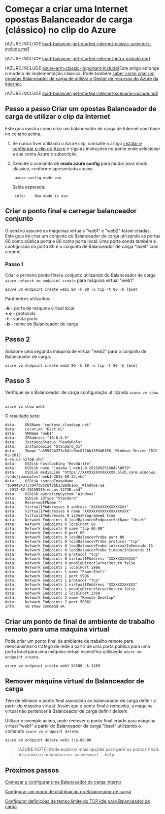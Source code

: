 <properties
   pageTitle="Começar a criar uma Internet opostas Balanceador de carga no modelo de implementação clássica utilizando o clip do Azure | Microsoft Azure"
   description="Saiba como criar uma Internet opostas Balanceador de carga no modelo de implementação clássica utilizando o clip do Azure"
   services="load-balancer"
   documentationCenter="na"
   authors="sdwheeler"
   manager="carmonm"
   editor=""
   tags="azure-service-management"
/>
<tags
   ms.service="load-balancer"
   ms.devlang="na"
   ms.topic="get-started-article"
   ms.tgt_pltfrm="na"
   ms.workload="infrastructure-services"
   ms.date="02/09/2016"
   ms.author="sewhee" />

# <a name="get-started-creating-an-internet-facing-load-balancer-classic-in-the-azure-cli"></a>Começar a criar uma Internet opostas Balanceador de carga (clássico) no clip do Azure

[AZURE.INCLUDE [load-balancer-get-started-internet-classic-selectors-include.md](../../includes/load-balancer-get-started-internet-classic-selectors-include.md)]

[AZURE.INCLUDE [load-balancer-get-started-internet-intro-include.md](../../includes/load-balancer-get-started-internet-intro-include.md)]

[AZURE.INCLUDE [azure-arm-classic-important-include](../../includes/azure-arm-classic-important-include.md)]Este artigo abrange o modelo de implementação clássica. Pode também [saber como criar um opostas Balanceador de carga de utilizar o Gestor de recursos do Azure da Internet](load-balancer-get-started-internet-arm-ps.md).

[AZURE.INCLUDE [load-balancer-get-started-internet-scenario-include.md](../../includes/load-balancer-get-started-internet-scenario-include.md)]


## <a name="step-by-step-creating-an-internet-facing-load-balancer-using-cli"></a>Passo a passo Criar um opostas Balanceador de carga de utilizar o clip da Internet

Este guia mostra como criar um balanceador de carga de Internet com base no cenário acima.

1. Se nunca tiver utilizado o Azure clip, consulte o artigo [instalar e configurar o clip do Azure](../../articles/xplat-cli-install.md) e siga as instruções no ponto onde selecionar a sua conta Azure e subscrição.

2. Execute o comando de **modo azure config** para mudar para modo clássico, conforme apresentado abaixo.

        azure config mode asm

    Saída esperada:

        info:    New mode is asm


## <a name="create-endpoint-and-load-balancer-set"></a>Criar o ponto final e carregar balanceador conjunto

O cenário assume as máquinas virtuais "web1" e "web2" foram criadas.
Este guia irá criar um conjunto de Balanceador de carga utilizando as portas 80 como pública porta e 80 como porta local. Uma porta sonda também é configurada no porta 80 e o conjunto de Balanceador de carga "lbset" com o nome.


### <a name="step-1"></a>Passo 1

Criar o primeiro ponto final e conjunto utilizando do Balanceador de carga `azure network vm endpoint create` para máquina virtual "web1".

    azure vm endpoint create web1 80 -k 80 -o tcp -t 80 -b lbset

Parâmetros utilizados:

**-k** - porta de máquina virtual local<br>
**+ o** - protocolo<BR>
**-t** - sonda porta<BR>
**-b** - nome do Balanceador de carga<BR>

## <a name="step-2"></a>Passo 2

Adicione uma segunda máquina de virtual "web2" para o conjunto de Balanceador de carga.

    azure vm endpoint create web2 80 -k 80 -o tcp -t 80 -b lbset

## <a name="step-3"></a>Passo 3

Verifique se o Balanceador de carga configuração utilizando `azure vm show` .

    azure vm show web1

O resultado será:

    data:    DNSName "contoso.cloudapp.net"
    data:    Location "East US"
    data:    VMName "web1"
    data:    IPAddress "10.0.0.5"
    data:    InstanceStatus "ReadyRole"
    data:    InstanceSize "Standard_D1"
    data:    Image "a699494373c04fc0bc8f2bb1389d6106__Windows-Server-2012-R2-2015
    6-en.us-127GB.vhd"
    data:    OSDisk hostCaching "ReadWrite"
    data:    OSDisk name "joaoma-1-web1-0-201509251804250879"
    data:    OSDisk mediaLink "https://XXXXXXXXXXXXXXX.blob.core.windows.
    /vhds/joaomatest-web1-2015-09-25.vhd"
    data:    OSDisk sourceImageName "a699494373c04fc0bc8f2bb1389d6106__Windows-Se
    r-2012-R2-20150916-en.us-127GB.vhd"
    data:    OSDisk operatingSystem "Windows"
    data:    OSDisk iOType "Standard"
    data:    ReservedIPName ""
    data:    VirtualIPAddresses 0 address "XXXXXXXXXXXXXXXX"
    data:    VirtualIPAddresses 0 name "XXXXXXXXXXXXXXXXXXXX"
    data:    VirtualIPAddresses 0 isDnsProgrammed true
    data:    Network Endpoints 0 loadBalancedEndpointSetName "lbset"
    data:    Network Endpoints 0 localPort 80
    data:    Network Endpoints 0 name "tcp-80-80"
    data:    Network Endpoints 0 port 80
    data:    Network Endpoints 0 loadBalancerProbe port 80
    data:    Network Endpoints 0 loadBalancerProbe protocol "tcp"
    data:    Network Endpoints 0 loadBalancerProbe intervalInSeconds 15
    data:    Network Endpoints 0 loadBalancerProbe timeoutInSeconds 31
    data:    Network Endpoints 0 protocol "tcp"
    data:    Network Endpoints 0 virtualIPAddress "XXXXXXXXXXXX"
    data:    Network Endpoints 0 enableDirectServerReturn false
    data:    Network Endpoints 1 localPort 5986
    data:    Network Endpoints 1 name "PowerShell"
    data:    Network Endpoints 1 port 5986
    data:    Network Endpoints 1 protocol "tcp"
    data:    Network Endpoints 1 virtualIPAddress "XXXXXXXXXXXX"
    data:    Network Endpoints 1 enableDirectServerReturn false
    data:    Network Endpoints 2 localPort 3389
    data:    Network Endpoints 2 name "Remote Desktop"
    data:    Network Endpoints 2 port 58081
    info:    vm show command OK

## <a name="create-a-remote-desktop-endpoint-for-a-virtual-machine"></a>Criar um ponto de final de ambiente de trabalho remoto para uma máquina virtual

Pode criar um ponto final de ambiente de trabalho remoto para reencaminhar o tráfego de rede a partir de uma porta pública para uma porta local para uma máquina virtual específica utilizando `azure vm endpoint create`.

    azure vm endpoint create web1 54580 -k 3389


## <a name="remove-virtual-machine-from-load-balancer"></a>Remover máquina virtual do Balanceador de carga

Tem de eliminar o ponto final associado ao balanceador de carga definir a partir de máquina virtual. Assim que o ponto final é removido, a máquina virtual não pertencer à Balanceador de carga definir deixem.

 Utilizar o exemplo acima, pode remover o ponto final criado para máquina virtual "web1" a partir do Balanceador de carga "lbset" utilizando o comando `azure vm endpoint delete`.

    azure vm endpoint delete web1 tcp-80-80


>[AZURE.NOTE] Pode explorar mais opções para gerir os pontos finais utilizando o comando`azure vm endpoint --help`


## <a name="next-steps"></a>Próximos passos

[Começar a configurar uma Balanceador de carga interno](load-balancer-get-started-ilb-arm-ps.md)

[Configurar um modo de distribuição do Balanceador de carga](load-balancer-distribution-mode.md)

[Configurar definições de tempo limite do TCP idle para Balanceador de carga](load-balancer-tcp-idle-timeout.md)

